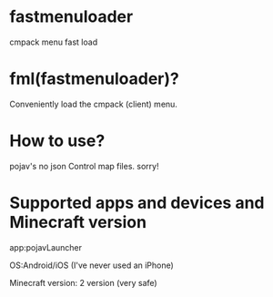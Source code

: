 # fastmenuloader
cmpack menu fast load

# fml(fastmenuloader)?
Conveniently load the cmpack (client) menu.

# How to use?
pojav's no json Control map files. sorry!
# Supported apps and devices and Minecraft version
app:pojavLauncher

OS:Android/iOS (I've never used an iPhone)

Minecraft version: 2 version (very safe)
